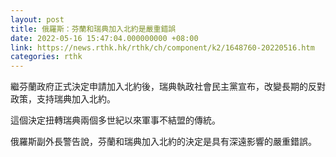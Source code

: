 ```yaml
---
layout: post
title: 俄羅斯：芬蘭和瑞典加入北約是嚴重錯誤
date: 2022-05-16 15:47:04.000000000 +08:00
link: https://news.rthk.hk/rthk/ch/component/k2/1648760-20220516.htm
categories: rthk
---
```


繼芬蘭政府正式決定申請加入北約後，瑞典執政社會民主黨宣布，改變長期的反對政策，支持瑞典加入北約。

這個決定扭轉瑞典兩個多世紀以來軍事不結盟的傳統。

俄羅斯副外長警告說，芬蘭和瑞典加入北約的決定是具有深遠影響的嚴重錯誤。
